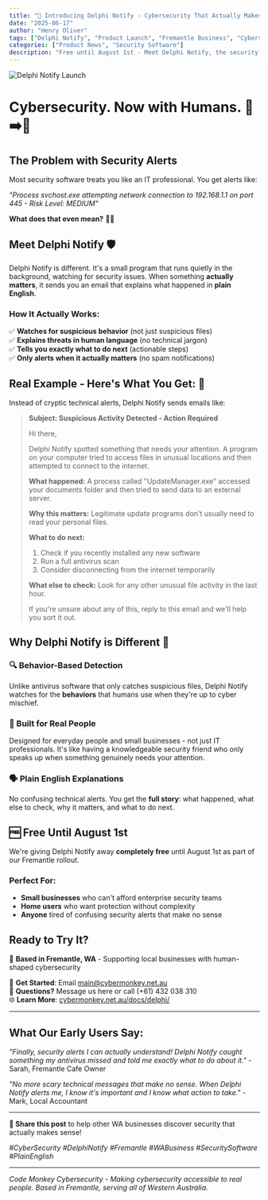 ```yaml
---
title: "🚀 Introducing Delphi Notify - Cybersecurity That Actually Makes Sense"
date: "2025-06-17"
author: "Henry Oliver"
tags: ["Delphi Notify", "Product Launch", "Fremantle Business", "Cybersecurity Software"]
categories: ["Product News", "Security Software"]
description: "Free until August 1st - Meet Delphi Notify, the security monitoring tool that explains threats in plain English instead of confusing technical alerts."
---
```


![Delphi Notify Launch](/images/oh_the_hacks_web.jpg)

# **Cybersecurity. Now with Humans.** 🤖➡️👥

## **The Problem with Security Alerts**

Most security software treats you like an IT professional. You get alerts like:

*"Process svchost.exe attempting network connection to 192.168.1.1 on port 445 - Risk Level: MEDIUM"*

**What does that even mean?** 🤷‍♀️

## **Meet Delphi Notify** 🛡️

Delphi Notify is different. It's a small program that runs quietly in the background, watching for security issues. When something **actually matters**, it sends you an email that explains what happened in **plain English**.

### **How It Actually Works:**

✅ **Watches for suspicious behavior** (not just suspicious files)  
✅ **Explains threats in human language** (no technical jargon)  
✅ **Tells you exactly what to do next** (actionable steps)  
✅ **Only alerts when it actually matters** (no spam notifications)

## **Real Example - Here's What You Get:** 📧

Instead of cryptic technical alerts, Delphi Notify sends emails like:

> **Subject: Suspicious Activity Detected - Action Required**
> 
> Hi there,  
> 
> Delphi Notify spotted something that needs your attention. A program on your computer tried to access files in unusual locations and then attempted to connect to the internet.
> 
> **What happened:** A process called "UpdateManager.exe" accessed your documents folder and then tried to send data to an external server.
> 
> **Why this matters:** Legitimate update programs don't usually need to read your personal files.
> 
> **What to do next:**
> 1. Check if you recently installed any new software
> 2. Run a full antivirus scan
> 3. Consider disconnecting from the internet temporarily
> 
> **What else to check:** Look for any other unusual file activity in the last hour.
> 
> If you're unsure about any of this, reply to this email and we'll help you sort it out.

## **Why Delphi Notify is Different** 🎯

### **🔍 Behavior-Based Detection**
Unlike antivirus software that only catches suspicious files, Delphi Notify watches for the **behaviors** that humans use when they're up to cyber mischief.

### **📱 Built for Real People**
Designed for everyday people and small businesses - not just IT professionals. It's like having a knowledgeable security friend who only speaks up when something genuinely needs your attention.

### **🗣️ Plain English Explanations**
No confusing technical alerts. You get the **full story**: what happened, what else to check, why it matters, and what to do next.

## **🆓 Free Until August 1st**

We're giving Delphi Notify away **completely free** until August 1st as part of our Fremantle rollout.

### **Perfect For:**
- **Small businesses** who can't afford enterprise security teams
- **Home users** who want protection without complexity  
- **Anyone** tired of confusing security alerts that make no sense

## **Ready to Try It?** 

🏢 **Based in Fremantle, WA** - Supporting local businesses with human-shaped cybersecurity

📧 **Get Started**: Email [main@cybermonkey.net.au](mailto:main@cybermonkey.net.au?subject=Delphi%20Notify%20Free%20Trial)  
💬 **Questions?** Message us here or call (+61) 432 038 310  
🌐 **Learn More**: [cybermonkey.net.au/docs/delphi/](https://cybermonkey.net.au/docs/delphi/)

---

## **What Our Early Users Say:**

*"Finally, security alerts I can actually understand! Delphi Notify caught something my antivirus missed and told me exactly what to do about it."* - Sarah, Fremantle Cafe Owner

*"No more scary technical messages that make no sense. When Delphi Notify alerts me, I know it's important and I know what action to take."* - Mark, Local Accountant

---

**🔄 Share this post** to help other WA businesses discover security that actually makes sense!

*#CyberSecurity #DelphiNotify #Fremantle #WABusiness #SecuritySoftware #PlainEnglish*

---

*Code Monkey Cybersecurity - Making cybersecurity accessible to real people. Based in Fremantle, serving all of Western Australia.*